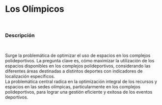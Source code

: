 <h1>Los Olímpicos</h1>
<br>
<h3>Descripción</h3>
<br>
<p>Surge la problemática de optimizar el uso de espacios en los complejos polideportivos. La pregunta clave es, cómo maximizar la utilización de los espacios disponibles en los complejos polideportivos, considerando las diferentes áreas destinadas a distintos deportes con indicadores de localización específicos. <br> La problemática central radica en la optimización integral de los recursos y espacios en las sedes olímpicas, particularmente en los complejos polideportivos, para lograr una gestión eficiente y exitosa de los eventos deportivos.</p>


